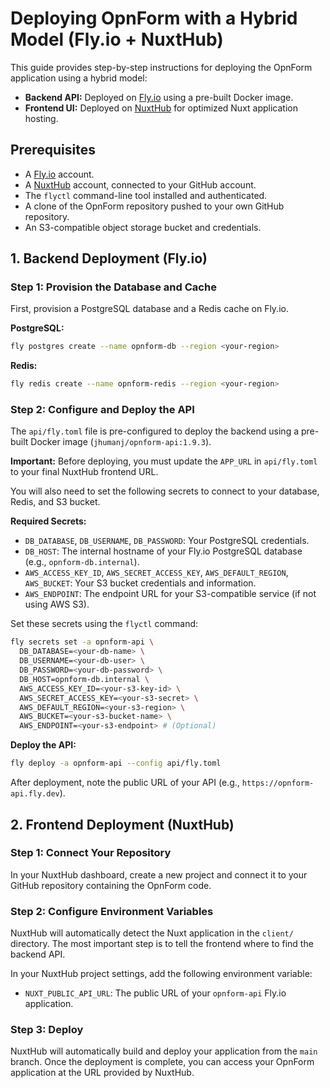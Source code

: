 # Deploying OpnForm with a Hybrid Model (Fly.io + NuxtHub)

This guide provides step-by-step instructions for deploying the OpnForm application using a hybrid model:
- **Backend API:** Deployed on [Fly.io](https://fly.io/) using a pre-built Docker image.
- **Frontend UI:** Deployed on [NuxtHub](https://hub.nuxt.com/) for optimized Nuxt application hosting.

## Prerequisites

- A [Fly.io](https://fly.io/) account.
- A [NuxtHub](https://hub.nuxt.com/) account, connected to your GitHub account.
- The `flyctl` command-line tool installed and authenticated.
- A clone of the OpnForm repository pushed to your own GitHub repository.
- An S3-compatible object storage bucket and credentials.

## 1. Backend Deployment (Fly.io)

### Step 1: Provision the Database and Cache

First, provision a PostgreSQL database and a Redis cache on Fly.io.

**PostgreSQL:**
```bash
fly postgres create --name opnform-db --region <your-region>
```

**Redis:**
```bash
fly redis create --name opnform-redis --region <your-region>
```

### Step 2: Configure and Deploy the API

The `api/fly.toml` file is pre-configured to deploy the backend using a pre-built Docker image (`jhumanj/opnform-api:1.9.3`).

**Important:** Before deploying, you must update the `APP_URL` in `api/fly.toml` to your final NuxtHub frontend URL.

You will also need to set the following secrets to connect to your database, Redis, and S3 bucket.

**Required Secrets:**
- `DB_DATABASE`, `DB_USERNAME`, `DB_PASSWORD`: Your PostgreSQL credentials.
- `DB_HOST`: The internal hostname of your Fly.io PostgreSQL database (e.g., `opnform-db.internal`).
- `AWS_ACCESS_KEY_ID`, `AWS_SECRET_ACCESS_KEY`, `AWS_DEFAULT_REGION`, `AWS_BUCKET`: Your S3 bucket credentials and information.
- `AWS_ENDPOINT`: The endpoint URL for your S3-compatible service (if not using AWS S3).

Set these secrets using the `flyctl` command:
```bash
fly secrets set -a opnform-api \
  DB_DATABASE=<your-db-name> \
  DB_USERNAME=<your-db-user> \
  DB_PASSWORD=<your-db-password> \
  DB_HOST=opnform-db.internal \
  AWS_ACCESS_KEY_ID=<your-s3-key-id> \
  AWS_SECRET_ACCESS_KEY=<your-s3-secret> \
  AWS_DEFAULT_REGION=<your-s3-region> \
  AWS_BUCKET=<your-s3-bucket-name> \
  AWS_ENDPOINT=<your-s3-endpoint> # (Optional)
```

**Deploy the API:**
```bash
fly deploy -a opnform-api --config api/fly.toml
```
After deployment, note the public URL of your API (e.g., `https://opnform-api.fly.dev`).

## 2. Frontend Deployment (NuxtHub)

### Step 1: Connect Your Repository

In your NuxtHub dashboard, create a new project and connect it to your GitHub repository containing the OpnForm code.

### Step 2: Configure Environment Variables

NuxtHub will automatically detect the Nuxt application in the `client/` directory. The most important step is to tell the frontend where to find the backend API.

In your NuxtHub project settings, add the following environment variable:
- `NUXT_PUBLIC_API_URL`: The public URL of your `opnform-api` Fly.io application.

### Step 3: Deploy

NuxtHub will automatically build and deploy your application from the `main` branch. Once the deployment is complete, you can access your OpnForm application at the URL provided by NuxtHub.
